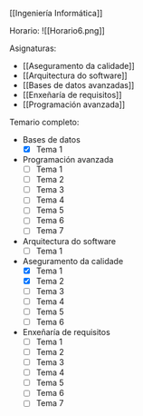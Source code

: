 [[Ingeniería Informática]]

Horario:
![[Horario6.png]]

Asignaturas:
+ [[Aseguramento da calidade]]
+ [[Arquitectura do software]]
+ [[Bases de datos avanzadas]]
+ [[Enxeñaría de requisitos]]
+ [[Programación avanzada]]

Temario completo:
+ Bases de datos
	+ [x] Tema 1
+ Programación avanzada
	+ [ ] Tema 1
	+ [ ] Tema 2
	+ [ ] Tema 3
	+ [ ] Tema 4
	+ [ ] Tema 5
	+ [ ] Tema 6
	+ [ ] Tema 7
+ Arquitectura do software
	+ [ ] Tema 1
+ Aseguramento da calidade
	+ [x] Tema 1
	+ [x] Tema 2
	+ [ ] Tema 3
	+ [ ] Tema 4
	+ [ ] Tema 5
	+ [ ] Tema 6
+ Enxeñaría de requisitos
	+ [ ] Tema 1
	+ [ ] Tema 2
	+ [ ] Tema 3
	+ [ ] Tema 4
	+ [ ] Tema 5
	+ [ ] Tema 6
	+ [ ] Tema 7